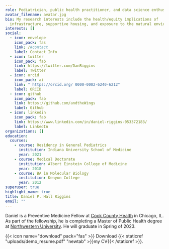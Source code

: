 ```yaml
---
role: Pediatrician, public health practitioner, and data science enthusiast.
avatar_filename: avatar.jpg
bio: My research interests include the health/equity implications of
  infrastructure, supportive housing, and exposure to the natural environment
interests: []
social:
  - icon: envelope
    icon_pack: fas
    link: /#contact
    label: Contact Info
  - icon: twitter
    icon_pack: fab
    link: https://twitter.com/DanRiggins
    label: Twitter
  - icon: orcid
    icon_pack: ai
    link: " https://orcid.org/ 0000-0002-6240-6212"
    label: ORCID
  - icon: github
    icon_pack: fab
    link: https://github.com/andtheWings
    label: Github
  - icon: linkedin
    icon_pack: fab
    link: https://www.linkedin.com/in/daniel-riggins-053372183/
    label: LinkedIn
organizations: []
education:
  courses:
    - course: Residency in General Pediatrics
      institution: Indiana University School of Medicine
      year: 2021
    - course: Medical Doctorate
      institution: Albert Einstein College of Medicine
      year: 2018
    - course: BA in Molecular Biology
      institution: Kenyon College
      year: 2012
superuser: true
highlight_name: true
title: Daniel P. Hall Riggins
email: ""
---
```

Daniel is a Preventive Medicine Fellow at [Cook County Health](https://cookcountyhealth.org/education-research/residency-programs/public-health-preventive-medicine/) in Chicago, IL. As part of the fellowship, he is completing a Master of Public Health degree at [Northwestern University](https://www.feinberg.northwestern.edu/sites/cehs/our-programs/program-in-public-health/index.html). He will graduate in Spring of 2023. 

{{< icon name="download" pack="fas" >}} Download {{< staticref "uploads/demo_resume.pdf" "newtab" >}}my CV{{< /staticref >}}.
